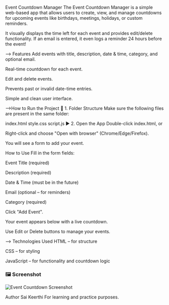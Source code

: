 Event Countdown Manager
The Event Countdown Manager is a simple web-based app that allows users to create, view, and manage countdowns for upcoming events like birthdays, meetings, holidays, or custom reminders.

It visually displays the time left for each event and provides edit/delete functionality. If an email is entered, it even logs a reminder 24 hours before the event!

--> Features
Add events with title, description, date & time, category, and optional email.

Real-time countdown for each event.

Edit and delete events.

Prevents past or invalid date-time entries.

Simple and clean user interface.

-->How to Run the Project
📁 1. Folder Structure
Make sure the following files are present in the same folder:


index.html
style.css
script.js
▶️ 2. Open the App
Double-click index.html, or

Right-click and choose "Open with browser" (Chrome/Edge/Firefox).

You will see a form to add your event.

 How to Use
Fill in the form fields:

Event Title (required)

Description (required)

Date & Time (must be in the future)

Email (optional – for reminders)

Category (required)

Click "Add Event".

Your event appears below with a live countdown.

Use Edit or Delete buttons to manage your events.

--> Technologies Used
HTML – for structure

CSS – for styling

JavaScript – for functionality and countdown logic

### 🖼️ Screenshot

![Event Countdown Screenshot](Event_Countdown_Screenshot.png)



 Author
Sai Keerthi
For learning and practice purposes.
